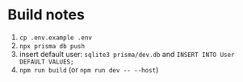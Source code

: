 # Build notes

1. `cp .env.example .env`
2. `npx prisma db push`
3. insert default user: `sqlite3 prisma/dev.db` and `INSERT INTO User DEFAULT VALUES;`
4. `npm run build` (or `npm run dev -- --host`)
